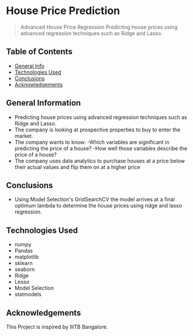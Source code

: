# House Price Prediction
> Advanced House Price Regression
Predicting house prices using advanced regression techniques such as Ridge and Lasso.

## Table of Contents
* [General Info](#general-information)
* [Technologies Used](#technologies-used)
* [Conclusions](#conclusions)
* [Acknowledgements](#acknowledgements)

<!-- You can include any other section that is pertinent to your problem -->

## General Information
- Predicting house prices using advanced regression techniques such as Ridge and Lasso.
- The company is looking at prospective properties to buy to enter the market.
- The company wants to know: -Which variables are significant in predicting the price of a house? -How well those variables describe the price of a house?
- The company uses data analytics to purchase houses at a price below their actual values and flip them on at a higher price

<!-- You don't have to answer all the questions - just the ones relevant to your project. -->

## Conclusions
- Using Model Selection's GridSearchCV the model arrives at a final optimum lambda to determine the house prices using ridge and lasso regression.
<!-- You don't have to answer all the questions - just the ones relevant to your project. -->


## Technologies Used
- numpy
- Pandas
- matplotlib
- sklearn
- seaborn
- Ridge
- Lesso
- Model Selection
- statmodels



<!-- As the libraries versions keep on changing, it is recommended to mention the version of library used in this project -->

## Acknowledgements
This Project is inspired by IIITB Bangalore.

